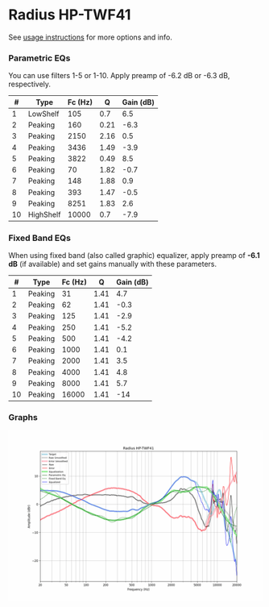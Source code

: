# Radius HP-TWF41
See [usage instructions](https://github.com/jaakkopasanen/AutoEq#usage) for more options and info.

### Parametric EQs
You can use filters 1-5 or 1-10. Apply preamp of -6.2 dB or -6.3 dB, respectively.

|   # | Type      |   Fc (Hz) |    Q |   Gain (dB) |
|-----|-----------|-----------|------|-------------|
|   1 | LowShelf  |       105 | 0.7  |         6.5 |
|   2 | Peaking   |       160 | 0.21 |        -6.3 |
|   3 | Peaking   |      2150 | 2.16 |         0.5 |
|   4 | Peaking   |      3436 | 1.49 |        -3.9 |
|   5 | Peaking   |      3822 | 0.49 |         8.5 |
|   6 | Peaking   |        70 | 1.82 |        -0.7 |
|   7 | Peaking   |       148 | 1.88 |         0.9 |
|   8 | Peaking   |       393 | 1.47 |        -0.5 |
|   9 | Peaking   |      8251 | 1.83 |         2.6 |
|  10 | HighShelf |     10000 | 0.7  |        -7.9 |

### Fixed Band EQs
When using fixed band (also called graphic) equalizer, apply preamp of **-6.1 dB** (if available) and set gains manually with these parameters.

|   # | Type    |   Fc (Hz) |    Q |   Gain (dB) |
|-----|---------|-----------|------|-------------|
|   1 | Peaking |        31 | 1.41 |         4.7 |
|   2 | Peaking |        62 | 1.41 |        -0.3 |
|   3 | Peaking |       125 | 1.41 |        -2.9 |
|   4 | Peaking |       250 | 1.41 |        -5.2 |
|   5 | Peaking |       500 | 1.41 |        -4.2 |
|   6 | Peaking |      1000 | 1.41 |         0.1 |
|   7 | Peaking |      2000 | 1.41 |         3.5 |
|   8 | Peaking |      4000 | 1.41 |         4.8 |
|   9 | Peaking |      8000 | 1.41 |         5.7 |
|  10 | Peaking |     16000 | 1.41 |       -14   |

### Graphs
![](./Radius%20HP-TWF41.png)
